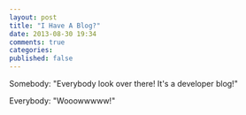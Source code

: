 ```yaml
---
layout: post
title: "I Have A Blog?"
date: 2013-08-30 19:34
comments: true
categories: 
published: false
---
```


Somebody: "Everybody look over there! It's a developer blog!"

Everybody: "Wooowwwww!"

<!--
I know, right?

Of course, I went to Scott Hanselman for sage wisdom on blogging on the internet.
Your blog is the engine of community. http://www.hanselman.com/blog/YourBlogIsTheEngineOfCommunity.aspx

Your blog should be for you.

http://kencenerelli.wordpress.com/2012/03/20/personal-branding-for-software-developers/

Interesting things; Mostly web stuff, but some other stuff
Writing
-->
